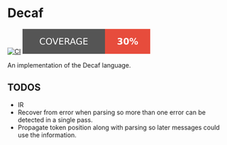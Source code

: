 # Decaf 
[![CI](https://github.com/zhangjunphy/decaf/actions/workflows/haskell.yml/badge.svg)](https://github.com/zhangjunphy/decaf/actions/workflows/haskell.yml) 
[![Coverage](https://raw.githubusercontent.com/zhangjunphy/decaf/gh-pages/coverage/badge.svg)](https://zhangjunphy.github.io/decaf/coverage/hpc_index.html)

An implementation of the Decaf language.

## TODOS
* IR
* Recover from error when parsing so more than one error can be
detected in a single pass.
* Propagate token position along with parsing so later messages could
  use the information.
